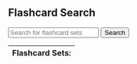 <link rel="stylesheet" href="{{ '/assets/css/search.scss?v=' | append: site.github.build_revision | relative_url }}">

<h2>Flashcard Search</h2>
  <body>
    <form id="form">
      <input type="text" id="search-bar" placeholder="Search for flashcard sets">
      <button type="submit">Search</button>
    </form>
    <table id="flashcard-sets-table">
      <thead>
        <tr>
          <th>Flashcard Sets:</th>
        </tr>
      </thead>
      <tbody id="flashcard-sets-container"></tbody>
    </table>
  </body>
  <script>
    // add event listener for form submission
  document.getElementById("form").onsubmit = (function(event) {
  event.preventDefault();
  var searchTerm = document.getElementById("search-bar").value;
  // send searchTerm and classFilter to server or perform search logic here
  document.getElementById("flashcard-sets-container").innerHTML = '';
  fetch("https://csa-backend.rohanj.dev/api/flashcard/getFlashcardSetsByName",
  { 
  method: 'POST',  
  headers: {
    'Content-Type': 'application/json'
  },
  body: JSON.stringify({name: searchTerm})
  }
  ).then(data => data.json())
    .then(data => {
      data.forEach(data => {
        var flashcardSetRow = document.createElement("tr");
        var flashcardSetName = document.createElement("td");
        flashcardSetName.innerHTML = data.name;
        flashcardSetRow.appendChild(flashcardSetName);
        document.getElementById("flashcard-sets-container").appendChild(flashcardSetRow);
      })
    });
  })
    </script>
